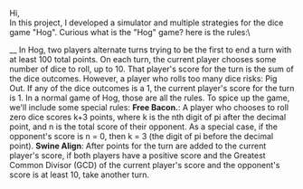 Hi,\
In this project, I developed a simulator and multiple strategies for the dice game "Hog". Curious what is the "Hog" game? here is the rules:\
  
__ In Hog, two players alternate turns trying to be the first to end a turn with at least 100 total points. On each turn, the current player chooses some number of dice to roll, up to 10. That player's score for the turn is the sum of the dice outcomes. However, a player who rolls too many dice risks:
  Pig Out. If any of the dice outcomes is a 1, the current player's score for the turn is 1.
  In a normal game of Hog, those are all the rules. To spice up the game, we'll include some special rules:
  **Free Bacon.**: A player who chooses to roll zero dice scores k+3 points, where k is the nth digit of pi after the decimal point, and n is the total score of their opponent. As a special case, if the opponent's score is n = 0, then k = 3 (the digit of pi before the decimal point).
  **Swine Align**: After points for the turn are added to the current player's score, if both players have a positive score and the Greatest Common Divisor (GCD) of the current player's score and the opponent's score is at least 10, take another turn.
